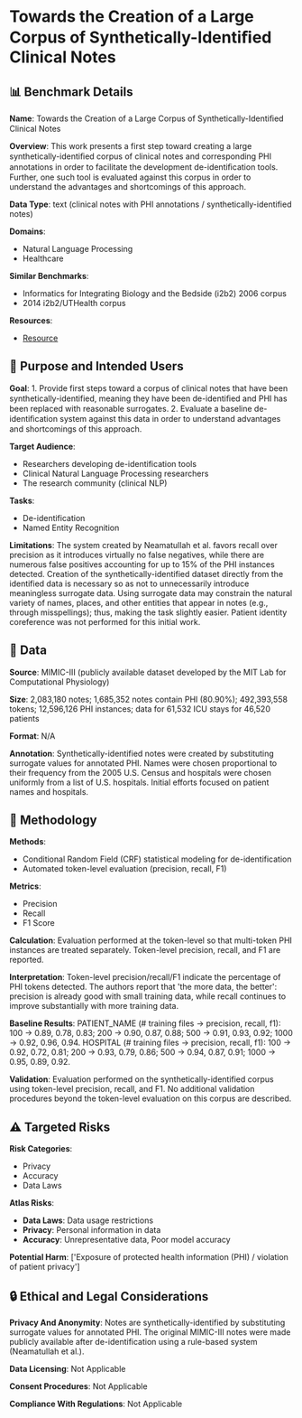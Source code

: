 # Towards the Creation of a Large Corpus of Synthetically-Identiﬁed Clinical Notes

## 📊 Benchmark Details

**Name**: Towards the Creation of a Large Corpus of Synthetically-Identiﬁed Clinical Notes

**Overview**: This work presents a first step toward creating a large synthetically-identiﬁed corpus of clinical notes and corresponding PHI annotations in order to facilitate the development de-identiﬁcation tools. Further, one such tool is evaluated against this corpus in order to understand the advantages and shortcomings of this approach.

**Data Type**: text (clinical notes with PHI annotations / synthetically-identified notes)

**Domains**:
- Natural Language Processing
- Healthcare

**Similar Benchmarks**:
- Informatics for Integrating Biology and the Bedside (i2b2) 2006 corpus
- 2014 i2b2/UTHealth corpus

**Resources**:
- [Resource](http://names.mongabay.com/)

## 🎯 Purpose and Intended Users

**Goal**: 1. Provide first steps toward a corpus of clinical notes that have been synthetically-identified, meaning they have been de-identiﬁed and PHI has been replaced with reasonable surrogates. 2. Evaluate a baseline de-identiﬁcation system against this data in order to understand advantages and shortcomings of this approach.

**Target Audience**:
- Researchers developing de-identification tools
- Clinical Natural Language Processing researchers
- The research community (clinical NLP)

**Tasks**:
- De-identification
- Named Entity Recognition

**Limitations**: The system created by Neamatullah et al. favors recall over precision as it introduces virtually no false negatives, while there are numerous false positives accounting for up to 15% of the PHI instances detected. Creation of the synthetically-identified dataset directly from the identified data is necessary so as not to unnecessarily introduce meaningless surrogate data. Using surrogate data may constrain the natural variety of names, places, and other entities that appear in notes (e.g., through misspellings); thus, making the task slightly easier. Patient identity coreference was not performed for this initial work.

## 💾 Data

**Source**: MIMIC-III (publicly available dataset developed by the MIT Lab for Computational Physiology)

**Size**: 2,083,180 notes; 1,685,352 notes contain PHI (80.90%); 492,393,558 tokens; 12,596,126 PHI instances; data for 61,532 ICU stays for 46,520 patients

**Format**: N/A

**Annotation**: Synthetically-identified notes were created by substituting surrogate values for annotated PHI. Names were chosen proportional to their frequency from the 2005 U.S. Census and hospitals were chosen uniformly from a list of U.S. hospitals. Initial efforts focused on patient names and hospitals.

## 🔬 Methodology

**Methods**:
- Conditional Random Field (CRF) statistical modeling for de-identification
- Automated token-level evaluation (precision, recall, F1)

**Metrics**:
- Precision
- Recall
- F1 Score

**Calculation**: Evaluation performed at the token-level so that multi-token PHI instances are treated separately. Token-level precision, recall, and F1 are reported.

**Interpretation**: Token-level precision/recall/F1 indicate the percentage of PHI tokens detected. The authors report that 'the more data, the better': precision is already good with small training data, while recall continues to improve substantially with more training data.

**Baseline Results**: PATIENT_NAME (# training files -> precision, recall, f1): 100 -> 0.89, 0.78, 0.83; 200 -> 0.90, 0.87, 0.88; 500 -> 0.91, 0.93, 0.92; 1000 -> 0.92, 0.96, 0.94. HOSPITAL (# training files -> precision, recall, f1): 100 -> 0.92, 0.72, 0.81; 200 -> 0.93, 0.79, 0.86; 500 -> 0.94, 0.87, 0.91; 1000 -> 0.95, 0.89, 0.92.

**Validation**: Evaluation performed on the synthetically-identified corpus using token-level precision, recall, and F1. No additional validation procedures beyond the token-level evaluation on this corpus are described.

## ⚠️ Targeted Risks

**Risk Categories**:
- Privacy
- Accuracy
- Data Laws

**Atlas Risks**:
- **Data Laws**: Data usage restrictions
- **Privacy**: Personal information in data
- **Accuracy**: Unrepresentative data, Poor model accuracy

**Potential Harm**: ['Exposure of protected health information (PHI) / violation of patient privacy']

## 🔒 Ethical and Legal Considerations

**Privacy And Anonymity**: Notes are synthetically-identified by substituting surrogate values for annotated PHI. The original MIMIC-III notes were made publicly available after de-identification using a rule-based system (Neamatullah et al.).

**Data Licensing**: Not Applicable

**Consent Procedures**: Not Applicable

**Compliance With Regulations**: Not Applicable
